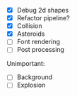 - [x] Debug 2d shapes 
- [x] Refactor pipeline?
- [x] Collision
- [x] Asteroids
- [ ] Font rendering
- [ ] Post processing

Unimportant:
- [ ] Background
- [ ] Explosion

